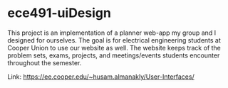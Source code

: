 # ece491-uiDesign

This project is an implementation of a planner web-app my group and I designed for ourselves. The goal is for electrical engineering students at Cooper Union to use our website as well. The website keeps track of the problem sets, exams, projects, and meetings/events students encounter throughout the semester.

Link: https://ee.cooper.edu/~husam.almanakly/User-Interfaces/
